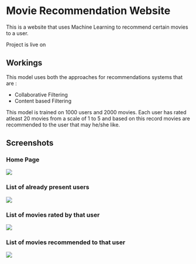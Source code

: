 # Movie Recommendation Website
This is a website that uses Machine Learning to recommend certain movies to a user.

Project is live on <a href="http://movierecommend.pythonanywhere.com/" target="_blank" ></a>

## Workings

This model uses both the approaches for recommendations systems that are :
* Collaborative Filtering
* Content based Filtering

This model is trained on 1000 users and 2000 movies. Each user has rated atleast 20 movies from a scale of 1 to 5 and based on this record movies are recommended to the user that may he/she like.

## Screenshots

### Home Page
<img src="https://github.com/Vasu7052/Movie-Recommendation-Website/blob/master/Screenshots/ss1.png">

### List of already present users
<img src="https://github.com/Vasu7052/Movie-Recommendation-Website/blob/master/Screenshots/ss2.png">

### List of movies rated by that user
<img src="https://github.com/Vasu7052/Movie-Recommendation-Website/blob/master/Screenshots/ss3.png">

### List of movies recommended to that user
<img src="https://github.com/Vasu7052/Movie-Recommendation-Website/blob/master/Screenshots/ss4.png">

